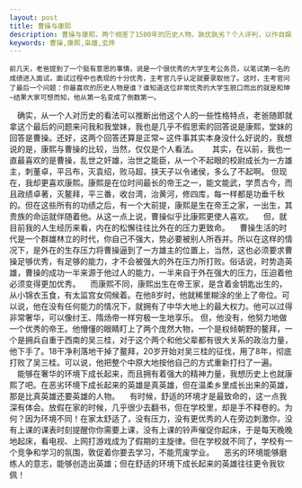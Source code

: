 ```yaml
---
layout: post
title: 曹操与康熙
description: 曹操与康熙，两个相差了1500年的历史人物，孰优孰劣？个人评判，以作自娱
keywords: 曹操,康熙,枭雄,玄烨
---
```

	前几天，老爸提到了一个挺有意思的事情，说是一个很优秀的大学生考公务员，以笔试第一名的成绩进入面试，面试过程中也表现的十分优秀，主考官几乎认定就要录取他了。这时，主考官问了最后一个问题：你最喜欢的历史人物是谁？谁知道这位非常优秀的大学生脱口而出的就是和珅~结果大家可想而知，他从第一名变成了倒数第一。
　确实，从一个人对历史的看法可以推断出他这个人的一些性格特点，老爸随即就拿这个最后的问题来问我和我堂妹，我也是几乎不假思索的回答说是康熙，堂妹的回答是曹操。还好，这两个回答还算是正常~
这件事其实本身没什么好说的，我想说的是，康熙与曹操的比较，当然，仅仅是个人看法。　
　其实，在以前，我也一直最喜欢的是曹操，乱世之奸雄，治世之能臣，从一个不起眼的校尉成长为一方雄主，刺董卓，平吕布，灭袁绍，败马超，挟天子以令诸侯，多么了不起啊。
但现在，我却更喜欢康熙。康熙是在位时间最长的帝王之一，能文能武，学贯古今，而且政绩卓著，灭鳌拜，平三番，收台湾，治黄河，修四库，每一样都是功垂千秋的。但在这些所有的功绩之后，有一个大前提，康熙是生在帝王之家，一出生，其贵族的命运就伴随着他。从这一点上说，曹操似乎比康熙更使人喜欢。
　但，就目前我的人生经历来看，内在的松懈往往比外在的压力更致命。
　曹操生活的时代是一个群雄林立的时代，你自己不强大，势必要被别人所吞并。所以在这样的情况下，是外在的生存压力将曹操逼到了一方雄主的位置上，当然，这也必须要求曹操足够优秀，有足够的能力，才不会被强大的外在压力所打败。俗话说，时势造英雄，曹操的成功一半来源于他过人的能力，一半来自于外在强大的压力，压迫着他必须变得更加优秀。
　而康熙不同，康熙出生在帝王家，是含着金钥匙出生的，从小锦衣玉食，有太监宫女伺候着。在他8岁时，他就稀里糊涂的坐上了帝位。可以说，他在没有任何能力的情况下，就拥有了中华大地上的最大权力。他可以过得非常奢华，可以像纣王、隋炀帝一样穷极一生地享乐。
但，他没有，他努力地做一个优秀的帝王。他懵懂的眼睛盯上了两个庞然大物，一个是权倾朝野的鳌拜，一个是拥兵自重于西南的吴三桂，对于这个两个和他父辈都有很大关系的政治力量，他下手了。18干净利落地干掉了鳌拜，20岁开始对吴三桂的征伐，用了8年，彻底打败了吴三桂。可以说，他把整个中原大地按他自己的方式重新打扫了一遍。
　能够在奢华的环境下成长起来，而且拥有着强大的精神力量，我想历史上也就康熙了吧。在恶劣环境下成长起来的英雄是真英雄，但在温柔乡里成长出来的英雄，那是比真英雄还要英雄的人物。
　有时候，舒适的环境才是最致命的，这一点我深有体会。放假在家的时候，几乎很少去翻书，但在学校里，却是手不释卷的。为何？因为环境不同！在家太舒适了，没有压力，没有更优秀的人在旁边刺激你，没有上课的课表时刻提醒你你需要上课，没有上课的铃声催促你起床，于是每天晚晚地起床，看电视、上网打游戏成为了假期的主旋律。但在学校就不同了，学校有一个竞争和学习的氛围，敦促着你要去学习，不能荒废学业。
　恶劣的环境能够磨练人的意志，能够创造出英雄；但在舒适的环境下成长起来的英雄往往更令我钦佩！
